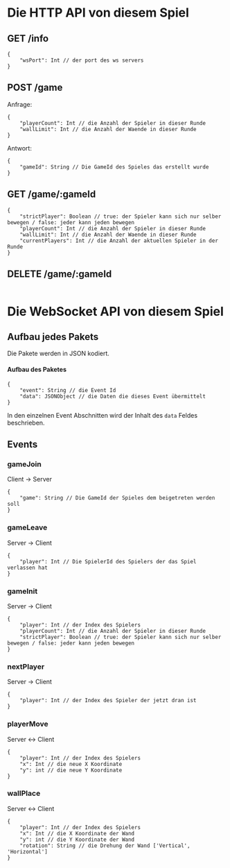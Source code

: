 # Die HTTP API von diesem Spiel

## GET /info
```
{
    "wsPort": Int // der port des ws servers
}
```

## POST /game
Anfrage: 
```
{
    "playerCount": Int // die Anzahl der Spieler in dieser Runde
    "wallLimit": Int // die Anzahl der Waende in dieser Runde
}
```

Antwort:
```
{
    "gameId": String // Die GameId des Spieles das erstellt wurde
}
```

## GET /game/:gameId
```
{
    "strictPlayer": Boolean // true: der Spieler kann sich nur selber bewegen / false: jeder kann jeden bewegen
    "playerCount": Int // die Anzahl der Spieler in dieser Runde
    "wallLimit": Int // die Anzahl der Waende in dieser Runde
    "currentPlayers": Int // die Anzahl der aktuellen Spieler in der Runde
}
```

## DELETE /game/:gameId
```

```

# Die WebSocket API von diesem Spiel

## Aufbau jedes Pakets

Die Pakete werden in JSON kodiert.

#### Aufbau des Paketes
```
{
    "event": String // die Event Id
    "data": JSONObject // die Daten die dieses Event übermittelt
}
```
In den einzelnen Event Abschnitten wird der Inhalt des `data` Feldes beschrieben.

## Events

### gameJoin
Client -> Server
```
{
    "game": String // Die GameId der Spieles dem beigetreten werden soll
}
```

### gameLeave
Server -> Client
```
{
    "player": Int // Die SpielerId des Spielers der das Spiel verlassen hat
}
```

### gameInit
Server -> Client
```
{
    "player": Int // der Index des Spielers
    "playerCount": Int // die Anzahl der Spieler in dieser Runde
    "strictPlayer": Boolean // true: der Spieler kann sich nur selber bewegen / false: jeder kann jeden bewegen
}
```

### nextPlayer
Server -> Client
```
{
    "player": Int // der Index des Spieler der jetzt dran ist
}
```

### playerMove
Server <-> Client
```
{
    "player": Int // der Index des Spielers
    "x": Int // die neue X Koordinate
    "y": int // die neue Y Koordinate
}
```

### wallPlace
Server <-> Client
```
{
    "player": Int // der Index des Spielers
    "x": Int // die X Koordinate der Wand
    "y": int // die Y Koordinate der Wand
    "rotation": String // die Drehung der Wand ['Vertical', 'Horizontal']
}
```